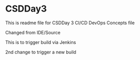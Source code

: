 # CSDDay3

This is readme file for CSDDay 3 CI/CD DevOps Concepts file

Changed from IDE/Source

This is to trigger build via Jenkins

2nd change to trigger a new build
